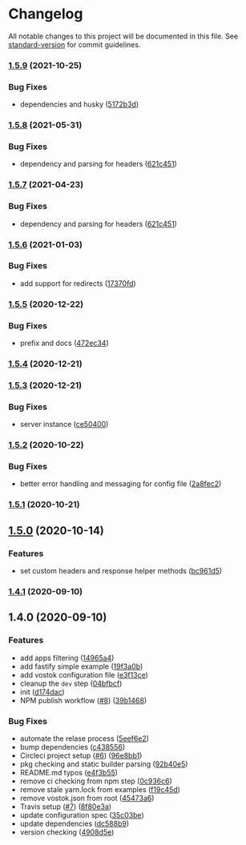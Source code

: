 # Changelog

All notable changes to this project will be documented in this file. See [standard-version](https://github.com/conventional-changelog/standard-version) for commit guidelines.

### [1.5.9](https://github.com/vorillaz/vostok/compare/v1.5.8...v1.5.9) (2021-10-25)


### Bug Fixes

* dependencies and husky ([5172b3d](https://github.com/vorillaz/vostok/commit/5172b3de21308749228854bc7a98df758ba33a97))

### [1.5.8](https://github.com/vorillaz/vostok/compare/v1.5.6...v1.5.8) (2021-05-31)


### Bug Fixes

* dependency and parsing for headers ([621c451](https://github.com/vorillaz/vostok/commit/621c451ef710505a804bb1fc6f7a5e4165933c61))

### [1.5.7](https://github.com/vorillaz/vostok/compare/v1.5.6...v1.5.7) (2021-04-23)

### Bug Fixes

- dependency and parsing for headers ([621c451](https://github.com/vorillaz/vostok/commit/621c451ef710505a804bb1fc6f7a5e4165933c61))

### [1.5.6](https://github.com/vorillaz/vostok/compare/v1.5.5...v1.5.6) (2021-01-03)

### Bug Fixes

- add support for redirects ([17370fd](https://github.com/vorillaz/vostok/commit/17370fd4ab2e46e66b67afe5183ac67877f8bd8e))

### [1.5.5](https://github.com/vorillaz/vostok/compare/v1.5.4...v1.5.5) (2020-12-22)

### Bug Fixes

- prefix and docs ([472ec34](https://github.com/vorillaz/vostok/commit/472ec3421560258ebd807f70c67f9b6d294d2f27))

### [1.5.4](https://github.com/vorillaz/vostok/compare/v1.5.3...v1.5.4) (2020-12-21)

### [1.5.3](https://github.com/vorillaz/vostok/compare/v1.5.2...v1.5.3) (2020-12-21)

### Bug Fixes

- server instance ([ce50400](https://github.com/vorillaz/vostok/commit/ce50400f284613de75e17f674b2494f42af56ad7))

### [1.5.2](https://github.com/vorillaz/vostok/compare/v1.5.1...v1.5.2) (2020-10-22)

### Bug Fixes

- better error handling and messaging for config file ([2a8fec2](https://github.com/vorillaz/vostok/commit/2a8fec261e4da6f505b451533b0405e6f4f85501))

### [1.5.1](https://github.com/vorillaz/vostok/compare/v1.5.0...v1.5.1) (2020-10-21)

## [1.5.0](https://github.com/vorillaz/vostok/compare/v1.4.1...v1.5.0) (2020-10-14)

### Features

- set custom headers and response helper methods ([bc961d5](https://github.com/vorillaz/vostok/commit/bc961d5ac6b37884d9d54ba0556aaf1b52f8c848))

### [1.4.1](https://github.com/vorillaz/vostok/compare/v1.4.0...v1.4.1) (2020-09-10)

## 1.4.0 (2020-09-10)

### Features

- add apps filtering ([14965a4](https://github.com/vorillaz/vostok/commit/14965a4bcb8cad6de710e03fb13c506598975c1d))
- add fastify simple example ([19f3a0b](https://github.com/vorillaz/vostok/commit/19f3a0b4bca946fa27edfb331c19372eb2681301))
- add vostok configuration file ([e3f13ce](https://github.com/vorillaz/vostok/commit/e3f13ce2e16ec12feb098df54b4cee79e92f806a))
- cleanup the `dev` step ([04bfbcf](https://github.com/vorillaz/vostok/commit/04bfbcfae51d5cdc6b09d26a47a8018fab7ecf54))
- init ([d174dac](https://github.com/vorillaz/vostok/commit/d174dac281e3b3c37ef2a63f5e09ad47f7161c20))
- NPM publish workflow ([#8](https://github.com/vorillaz/vostok/issues/8)) ([39b1468](https://github.com/vorillaz/vostok/commit/39b14688de89b99493c5c88f07486b85d9559a5a))

### Bug Fixes

- automate the relase process ([5eef6e2](https://github.com/vorillaz/vostok/commit/5eef6e2ec6461b7a5c4693a161712f840d66a632))
- bump dependencies ([c438556](https://github.com/vorillaz/vostok/commit/c43855658cefca7cb974fff25a055b6bcd3f4d8c))
- Circleci project setup ([#6](https://github.com/vorillaz/vostok/issues/6)) ([96e8bb1](https://github.com/vorillaz/vostok/commit/96e8bb1f5a5c0004f99a4ebe9a63c74ce2bc622e))
- pkg checking and static builder parsing ([92b40e5](https://github.com/vorillaz/vostok/commit/92b40e526b3afed992721f3c7682e465835124fe))
- README.md typos ([e4f3b55](https://github.com/vorillaz/vostok/commit/e4f3b55660c734c4a24500c7400dc0ebd14b3d6d))
- remove ci checking from npm step ([0c936c6](https://github.com/vorillaz/vostok/commit/0c936c6746bf6f9cffc1a1eed9fb55ed2058db42))
- remove stale yarn.lock from examples ([f19c45d](https://github.com/vorillaz/vostok/commit/f19c45dfa1fe98752c069bfaa329c2f47be28689))
- remove vostok.json from root ([45473a6](https://github.com/vorillaz/vostok/commit/45473a6c8c919c9267cce806009f1caf46112fd7))
- Travis setup ([#7](https://github.com/vorillaz/vostok/issues/7)) ([8f80e3a](https://github.com/vorillaz/vostok/commit/8f80e3a1d85b902d85ef419ae00d727a149113f7))
- update configuration spec ([35c03be](https://github.com/vorillaz/vostok/commit/35c03bebfcbf6f1da11ade8b4ebd385d5f83ea1f))
- update dependencies ([dc588b9](https://github.com/vorillaz/vostok/commit/dc588b91fcab935de4580c9f14bb91884f451ad3))
- version checking ([4908d5e](https://github.com/vorillaz/vostok/commit/4908d5ea9047189bb2eb25763c59fae335a37427))
